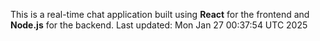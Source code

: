 This is a real-time chat application built using **React** for the frontend and **Node.js** for the backend.
Last updated: Mon Jan 27 00:37:54 UTC 2025
